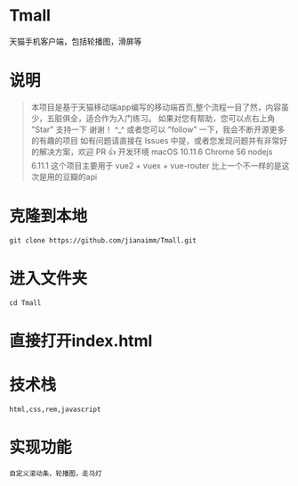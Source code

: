 # Tmall
天猫手机客户端，包括轮播图，滑屏等
# 说明

> 本项目是基于天猫移动端app编写的移动端首页,整个流程一目了然，内容虽少，五脏俱全，适合作为入门练习。 如果对您有帮助，您可以点右上角 "Star" 支持一下 谢谢！ ^_^ 或者您可以 "follow" 一下，我会不断开源更多的有趣的项目 如有问题请直接在 Issues 中提，或者您发现问题并有非常好的解决方案，欢迎 PR 👍 开发环境 macOS 10.11.6 Chrome 56 nodejs 6.11.1 这个项目主要用于 vue2 + vuex + vue-router 比上一个不一样的是这次是用的豆瓣的api

# 克隆到本地

```
git clone https://github.com/jianaimm/Tmall.git
```

# 进入文件夹
```
cd Tmall
```

# 直接打开index.html


# 技术栈
```
html,css,rem,javascript
```
# 实现功能
```
自定义滚动条，轮播图，走马灯
```

